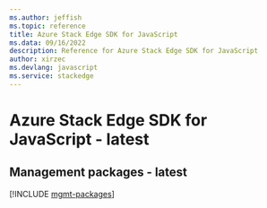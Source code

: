 ```yaml
---
ms.author: jeffish
ms.topic: reference
title: Azure Stack Edge SDK for JavaScript
ms.data: 09/16/2022
description: Reference for Azure Stack Edge SDK for JavaScript
author: xirzec
ms.devlang: javascript
ms.service: stackedge
---
```

# Azure Stack Edge SDK for JavaScript - latest

## Management packages - latest
[!INCLUDE [mgmt-packages](stack-edge-mgmt-index.md)]